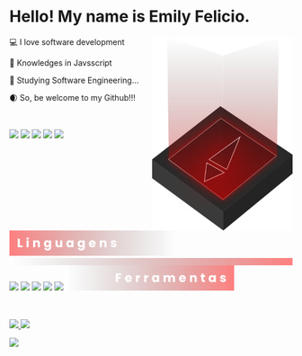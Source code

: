 <h1 align="left">Hello! My name is Emily Felicio.</h1>
<img src="readme-icon.svg" min-width="250px" max-width="250px" width="250px" align="right" alt="logo lyh">
<div align="left">
  <p>💻 I love software development</p>

  <p>💾 Knowledges in Javsscript</p>

  <p>💭 Studying Software Engineering...</p>

  <p>🌒 So, be welcome to my Github!!!</p>
  <br>
<br>
  <img src="languages.svg" min-width="300px" max-width="300px" width="300px" align="left" alt="Linguagens"/>
  <img width="40" src="https://cdn.jsdelivr.net/gh/devicons/devicon/icons/css3/css3-original.svg" />
  <img width="40" src="https://cdn.jsdelivr.net/gh/devicons/devicon/icons/html5/html5-original.svg" />
  <img width="40" src="https://cdn.jsdelivr.net/gh/devicons/devicon/icons/javascript/javascript-original.svg" />
  <img width="40" src="https://cdn.jsdelivr.net/gh/devicons/devicon/icons/react/react-original.svg" />
  <img width="40" src="https://cdn.jsdelivr.net/gh/devicons/devicon/icons/python/python-original.svg" />
</div>
<br>
<img src="line.svg" min-width="300px" max-width="300px" width="520px" align="center" alt="Linha"/>
<br>
<div align="left">
  <img width="40" src="https://cdn.jsdelivr.net/gh/devicons/devicon/icons/vscode/vscode-original.svg" />
  <img width="40" src="https://cdn.jsdelivr.net/gh/devicons/devicon/icons/trello/trello-plain.svg" />
  <img width="40" src="https://cdn.jsdelivr.net/gh/devicons/devicon/icons/git/git-original.svg" />
  <img width="40" src="https://cdn.jsdelivr.net/gh/devicons/devicon/icons/figma/figma-original.svg" />
  <img width="40" src="https://cdn.jsdelivr.net/gh/devicons/devicon/icons/github/github-original.svg" />
  <img src="tools.svg" min-width="300px" max-width="300px" width="300px" alt="Ferramentas"/>
</div>
<br>
<br>
<p align="left">
  <a href="https://www.instagram.com/devlyhzzz.cs/" alt="Instagram">
    <img src="https://img.shields.io/badge/-Instagram-ff2b2b?style=for-the-badge&logo=Instagram&logoColor=FFFFFF&link=https://www.instagram.com/devlyhzzz.cs/"/>
  </a>
  
  <a href="https://www.linkedin.com/in/emily-carvalho-felicio/" alt="Linkedin">
    <img src="https://img.shields.io/badge/-Linkedin-ff2b2b?style=for-the-badge&logo=Linkedin&logoColor=FFFFFF&link=https://www.linkedin.com/in/emily-carvalho-felicio/"/>
  </a>
</p>
<img src='https://github-readme-stats.vercel.app/api/top-langs/?username=Dev-Lyh&layout=compact&theme=transparent&title_color=ff2b2b&text_color=ff2b2b' />
